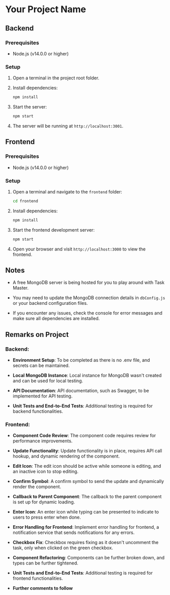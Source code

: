 # Your Project Name

## Backend

### Prerequisites
- Node.js (v14.0.0 or higher)

### Setup

1. Open a terminal in the project root folder.

2. Install dependencies:
    ```bash
    npm install
    ```

3. Start the server:
    ```bash
    npm start
    ```

4. The server will be running at `http://localhost:3001`.

## Frontend

### Prerequisites
- Node.js (v14.0.0 or higher)

### Setup

1. Open a terminal and navigate to the `frontend` folder:
    ```bash
    cd frontend
    ```

2. Install dependencies:
    ```bash
    npm install
    ```

3. Start the frontend development server:
    ```bash
    npm start
    ```

4. Open your browser and visit `http://localhost:3000` to view the frontend.

## Notes

- A free MongoDB server is being hosted for you to play around with Task Master.

- You may need to update the MongoDB connection details in `dbConfig.js` or your backend configuration files.

- If you encounter any issues, check the console for error messages and make sure all dependencies are installed.

## Remarks on Project

### Backend:

- **Environment Setup**: To be completed as there is no .env file, and secrets can be maintained.

- **Local MongoDB Instance**: Local instance for MongoDB wasn't created and can be used for local testing.

- **API Documentation**: API documentation, such as Swagger, to be implemented for API testing.

- **Unit Tests and End-to-End Tests**: Additional testing is required for backend functionalities.

### Frontend:

- **Component Code Review**: The component code requires review for performance improvements.

- **Update Functionality**: Update functionality is in place, requires API call hookup, and dynamic rendering of the component.

- **Edit Icon**: The edit icon should be active while someone is editing, and an inactive icon to stop editing.

- **Confirm Symbol**: A confirm symbol to send the update and dynamically render the component.

- **Callback to Parent Component**: The callback to the parent component is set up for dynamic loading.

- **Enter Icon**: An enter icon while typing can be presented to indicate to users to press enter when done.

- **Error Handling for Frontend**: Implement error handling for frontend, a notification service that sends notifications for any errors.

- **Checkbox Fix**: Checkbox requires fixing as it doesn't uncomment the task, only when clicked on the green checkbox.

- **Component Refactoring**: Components can be further broken down, and types can be further tightened.

- **Unit Tests and End-to-End Tests**: Additional testing is required for frontend functionalities.

- **Further comments to follow**
